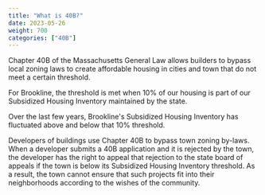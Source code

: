 ```yaml
---
title: "What is 40B?"
date: 2023-05-26
weight: 700
categories: ["40B"]
---
```

Chapter 40B of the Massachusetts General Law allows builders to bypass local zoning laws to create affordable housing in cities and town that do not meet a certain threshold.

For Brookline, the threshold is met when 10% of our housing is part of our Subsidized Housing Inventory maintained by the state.

Over the last few years, Brookline's Subsidized Housing Inventory has fluctuated above and below that 10% threshold.

Developers of buildings use Chapter 40B to bypass town zoning by-laws. When a developer submits a 40B application and it is rejected by the town, the developer has the right to appeal that rejection to the state board of appeals if the town is below its Subsidized Housing Inventory threshold. As a result, the town cannot ensure that such projects fit into their neighborhoods according to the wishes of the community.
